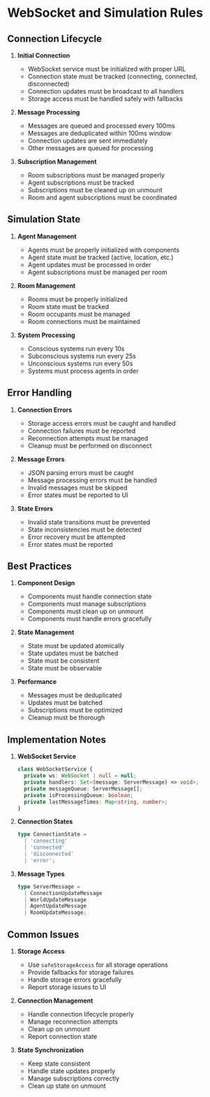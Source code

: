 # WebSocket and Simulation Rules

## Connection Lifecycle

1. **Initial Connection**
   - WebSocket service must be initialized with proper URL
   - Connection state must be tracked (connecting, connected, disconnected)
   - Connection updates must be broadcast to all handlers
   - Storage access must be handled safely with fallbacks

2. **Message Processing**
   - Messages are queued and processed every 100ms
   - Messages are deduplicated within 100ms window
   - Connection updates are sent immediately
   - Other messages are queued for processing

3. **Subscription Management**
   - Room subscriptions must be managed properly
   - Agent subscriptions must be tracked
   - Subscriptions must be cleaned up on unmount
   - Room and agent subscriptions must be coordinated

## Simulation State

1. **Agent Management**
   - Agents must be properly initialized with components
   - Agent state must be tracked (active, location, etc.)
   - Agent updates must be processed in order
   - Agent subscriptions must be managed per room

2. **Room Management**
   - Rooms must be properly initialized
   - Room state must be tracked
   - Room occupants must be managed
   - Room connections must be maintained

3. **System Processing**
   - Conscious systems run every 10s
   - Subconscious systems run every 25s
   - Unconscious systems run every 50s
   - Systems must process agents in order

## Error Handling

1. **Connection Errors**
   - Storage access errors must be caught and handled
   - Connection failures must be reported
   - Reconnection attempts must be managed
   - Cleanup must be performed on disconnect

2. **Message Errors**
   - JSON parsing errors must be caught
   - Message processing errors must be handled
   - Invalid messages must be skipped
   - Error states must be reported to UI

3. **State Errors**
   - Invalid state transitions must be prevented
   - State inconsistencies must be detected
   - Error recovery must be attempted
   - Error states must be reported

## Best Practices

1. **Component Design**
   - Components must handle connection state
   - Components must manage subscriptions
   - Components must clean up on unmount
   - Components must handle errors gracefully

2. **State Management**
   - State must be updated atomically
   - State updates must be batched
   - State must be consistent
   - State must be observable

3. **Performance**
   - Messages must be deduplicated
   - Updates must be batched
   - Subscriptions must be optimized
   - Cleanup must be thorough

## Implementation Notes

1. **WebSocket Service**
   ```typescript
   class WebSocketService {
     private ws: WebSocket | null = null;
     private handlers: Set<(message: ServerMessage) => void>;
     private messageQueue: ServerMessage[];
     private isProcessingQueue: boolean;
     private lastMessageTimes: Map<string, number>;
   }
   ```

2. **Connection States**
   ```typescript
   type ConnectionState = 
     | 'connecting'
     | 'connected'
     | 'disconnected'
     | 'error';
   ```

3. **Message Types**
   ```typescript
   type ServerMessage = 
     | ConnectionUpdateMessage
     | WorldUpdateMessage
     | AgentUpdateMessage
     | RoomUpdateMessage;
   ```

## Common Issues

1. **Storage Access**
   - Use `safeStorageAccess` for all storage operations
   - Provide fallbacks for storage failures
   - Handle storage errors gracefully
   - Report storage issues to UI

2. **Connection Management**
   - Handle connection lifecycle properly
   - Manage reconnection attempts
   - Clean up on unmount
   - Report connection state

3. **State Synchronization**
   - Keep state consistent
   - Handle state updates properly
   - Manage subscriptions correctly
   - Clean up state on unmount 